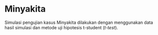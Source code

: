 # Minyakita
Simulasi pengujian kasus Minyakita dilakukan dengan menggunakan data hasil simulasi dan metode uji hipotesis t-student (_t-test_).
